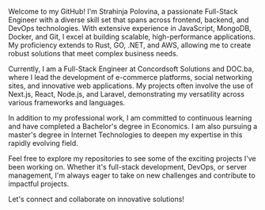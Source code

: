 Welcome to my GitHub!
I'm Strahinja Polovina, a passionate Full-Stack Engineer with a diverse skill set that spans across frontend, backend, and DevOps technologies. With extensive experience in JavaScript, MongoDB, Docker, and Git, I excel at building scalable, high-performance applications. My proficiency extends to Rust, GO, .NET, and AWS, allowing me to create robust solutions that meet complex business needs.

Currently, I am a Full-Stack Engineer at Concordsoft Solutions and DOC.ba, where I lead the development of e-commerce platforms, social networking sites, and innovative web applications. My projects often involve the use of Next.js, React, Node.js, and Laravel, demonstrating my versatility across various frameworks and languages.

In addition to my professional work, I am committed to continuous learning and have completed a Bachelor's degree in Economics. I am also pursuing a master's degree in Internet Technologies to deepen my expertise in this rapidly evolving field.

Feel free to explore my repositories to see some of the exciting projects I've been working on. Whether it's full-stack development, DevOps, or server management, I'm always eager to take on new challenges and contribute to impactful projects.

Let's connect and collaborate on innovative solutions!

